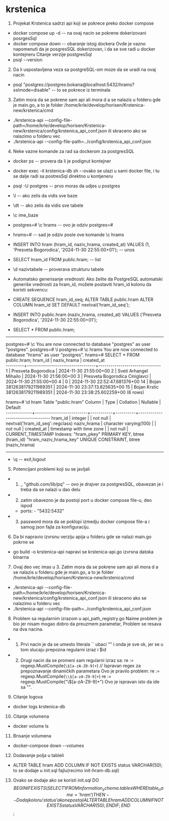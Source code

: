 # krstenica


1. Projekat Krstenica sadrzi api koji se pokrece preko docker compose
- docker compose up -d   -- na ovaj nacin se pokrene dokerizovani posrgesSql
- docker compose down    -- obaranje istog dockera
Ovde je vazno napomenuti da je posgresSQL dokerizovan, i da se sve radi u docker kontejneru
Citanje verzije postgresSql
- psql --version

2. Da li uspostavljena veza sa postgreSQL-om moze da se uradi na ovaj nacin
- psql "postgres://postgres:bokana@localhost:5432/hrams?sslmode=disable"   -- to se pokrece iz terminala

3. Zatim mora da se pokrene sam api ali mora d a se nalazis u folderu gde je main.go, a to je folder /home/krle/develop/horisen/Krstenica-new/krstenica/cmd
- ./krstenica-api --config-file-path=/home/krle/develop/horisen/Krstenica-new/krstenica/config/krstenica_api_conf.json
ili skraceno ako se nalazimo u folderu vec
- ./krstenica-api --config-file-path=../config/krstenica_api_conf.json

4. Neke vazne komande za rad sa dockerom za postgresSQL
- docker ps  -- provera da li je podignut kontejner
- docker exec -it krstenica-db sh --ovako se ulazi u sami docker file, i tu se dalje radi sa postresSql direktno u kontjeneru
- psql -U postgres  -- prvo moras da udjes u postgres
- \l  -- ako zelis da vidis sve baze
- \dt -- ako zelis da vidis sve tabele
- \c ime_baze
- postgres=# \c hrams  -- ovo je odziv postgres=#
- hrams=#   -- sad je odziv posle ove komande \c hrams
- INSERT INTO hram (hram_id, naziv_hrama, created_at) VALUES (1, 'Presveta Bogorodica', '2024-11-30 22:55:00+01');  -- unos
- SELECT hram_id FROM public.hram;  -- list
- \d nazivtabele -- proverava strukturu tabele
- Automatsko generisanje vrednosti: Ako želite da PostgreSQL automatski generiše vrednosti za hram_id, možete postaviti hram_id kolonu da koristi sekvencu:
- CREATE SEQUENCE hram_id_seq;
ALTER TABLE public.hram ALTER COLUMN hram_id SET DEFAULT nextval('hram_id_seq');

- INSERT INTO public.hram (naziv_hrama, created_at) VALUES ('Presveta Bogorodica', '2024-11-30 22:55:00+01');
- SELECT * FROM public.hram;
------------------------------------------------------------------------------------------------------------------------------------------------
postgres=# \c
You are now connected to database "postgres" as user "postgres".
postgres=# \l
postgres=# \c hrams
You are now connected to database "hrams" as user "postgres".
hrams=# SELECT * FROM public.hram;
 hram_id |           naziv_hrama            |          created_at           
---------+----------------------------------+-------------------------------
       1 | Presveta Bogorodica              | 2024-11-30 21:55:00+00
       2 | Sveti Arhangel Mihailo           | 2024-11-30 21:56:00+00
       3 | Presveta Bogorodica Ciniglavci   | 2024-11-30 21:55:00+00
       4 | 0                                | 2024-11-30 22:52:47.681376+00
      14 | Bojan 3812638179211989351        | 2024-11-30 23:37:13.825635+00
      15 | Bojan Krstic 3812638179211989351 | 2024-11-30 23:38:25.602259+00
(6 rows)

hrams=# \d hram
                                       Table "public.hram"
   Column    |           Type           | Collation | Nullable |             Default              
-------------+--------------------------+-----------+----------+----------------------------------
 hram_id     | integer                  |           | not null | nextval('hram_id_seq'::regclass)
 naziv_hrama | character varying(100)   |           | not null | 
 created_at  | timestamp with time zone |           | not null | CURRENT_TIMESTAMP
Indexes:
    "hram_pkey" PRIMARY KEY, btree (hram_id)
    "hram_naziv_hrama_key" UNIQUE CONSTRAINT, btree (naziv_hrama)

------------------------------------------------------------------------------------------------------------------------------------------------------
- \q -- exit,logout


5. Potencijani problemi koji su se javljali
- 1. _ "github.com/lib/pq"   -- ovo je drajver za postgresSQL, obavezan je i treba da se nalazi u dao delu
- 2. zatim obavezno je da postoji port u docker compose file-u, deo ispod
    -  ports:
      - "5432:5432"
- 3. password mora da se poklopi izmedju docker compose file-a i samog json fajla za konfiguraciju.


6. Da bi napravio izvrsnu verziju apija u folderu gde se nalazi main.go pokrne se
- go build -o krstenica-api
napravi se krstenica-api.go izvrsna datoka binarna
7. Ovaj deo vec imas u 3. 
Zatim mora da se pokrene sam api ali mora d a se nalazis u folderu gde je main.go, a to je folder /home/krle/develop/horisen/Krstenica-new/krstenica/cmd
- ./krstenica-api --config-file-path=/home/krle/develop/horisen/Krstenica-new/krstenica/config/krstenica_api_conf.json
ili skraceno ako se nalazimo u folderu vec
- ./krstenica-api --config-file-path=../config/krstenica_api_conf.json



8. Problem sa regularnim izrazom u api_path_registry.go
Naime problem je bio jer nisam mogao dobro da preuzmem parametar, Problem se resava na dva nacina.
- 1. Prvi nacin je da se umesto literala `` ubaci "" i onda je sve ok, jer se u tom slucaju prepozna regularni izraz i $id
- 2. Drugi nacin da se promeni sam regularni izraz sa: 
        re := regexp.MustCompile(`\$[a-zA-Z0-9]+`) // Ispravan regex za prepoznavanje dinamičkih parametara
Ovo je pravilo problem: 
        re := regexp.MustCompile(`\\$[a-zA-Z9-9]+`)
        re := regexp.MustCompile("\\$[a-zA-Z9-9]+")  Ovo je ispravan isto da ide sa "".
        

9. Citanje logova
- docker logs krstenica-db
10. Citanje volumena
- docker volume ls
11. Brisanje volumena
- docker-compose down --volumes
12. Dodavanje polja u tableli
- ALTER TABLE hram ADD COLUMN IF NOT EXISTS status VARCHAR(50);
to se dodaje u init.sql fajlu(recimo init-hram-db.sql)
13. Ovako se dodaje ako se koristi init.sql
DO $$
BEGIN
    IF EXISTS (SELECT 1 FROM information_schema.tables WHERE table_name = 'hram') THEN
        -- Dodaj kolonu 'status' ako ne postoji
        ALTER TABLE hram ADD COLUMN IF NOT EXISTS status VARCHAR(50);
    END IF;
END $$;
